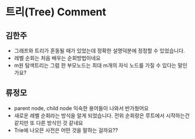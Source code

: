 # 트리(Tree) Comment

## 김한주
- 그래프와 트리가 혼동될 때가 있었는데 정확한 설명덕분에 정정할 수 있었습니다.
- 레벨 순회는 처음 배우는 순회방법이네요
- m원 탐색트리는 그럼 한 부모노드는 최대 m개의 자식 노드를 가질 수 있다는 말인가요?

## 류정모
- parent node, child node 익숙한 용어들이 나와서 반가웠어요
- 새로운 레벨 순회라는 방식을 알게 되었습니다. 전위 순회랑은 루트에서 시작하는건 같지만 또 다른 방식인 것 같네요
- Trie에 나오믄 사전은 어떤 것을 말하는 걸까요??
